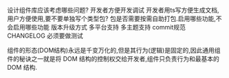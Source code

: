 设计组件库应该考虑哪些问题?
  开发者方便开发调试
  开发者用ts写方便生成文档,用户方便使用,要不要单独写个类型包?
  包是否需要按需自助打包.启用哪些功能,不会启用哪些功能
  版本升级方式
  多平台支持 多主题支持
  commit规范 CHANGELOG
  必须要做测试


组件的形态(DOM结构)永远是千变万化的,但是其行为(逻辑)是固定的,因此通用组件的秘诀之一就是将 DOM 结构的控制权交给开发者,组件只负责行为和最基本的 DOM 结构.


